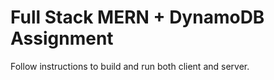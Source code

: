 # Full Stack MERN + DynamoDB Assignment

Follow instructions to build and run both client and server.
